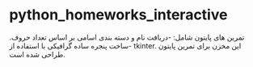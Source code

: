 # python_homeworks_interactive
تمرین های پایتون شامل:
-دریافت نام و دسته بندی اسامی بر اساس تعداد حروف.
-ساخت پنجره ساده گرافیکی با استفاده از tkinter.
این مخزن برای تمرین پایتون طراحی شده است.
